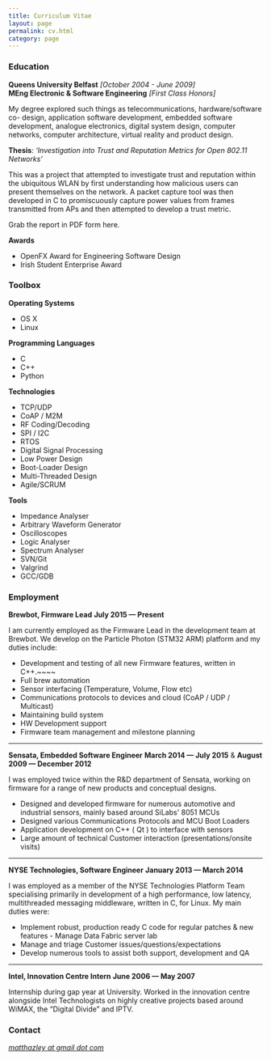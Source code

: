 ```yaml
---
title: Curriculum Vitae
layout: page
permalink: cv.html
category: page
---
```


### Education

**Queens University Belfast**  *[October 2004 - June 2009]*  
**MEng Electronic & Software Engineering**  *[First Class Honors]*

My degree explored such things as telecommunications, hardware/software co- design, application software development, embedded software development, analogue electronics, digital system design, computer networks, computer architecture, virtual reality and product design.

**Thesis**: *‘Investigation into Trust and Reputation Metrics for Open 802.11 Networks’*

This was a project that attempted to investigate trust and reputation within the ubiquitous WLAN by first understanding how malicious users can present themselves on the network. A packet capture tool was then developed in C to promiscuously capture power values from frames transmitted from APs and then attempted to develop a trust metric.

Grab the report in PDF form here.

**Awards**

- OpenFX Award for Engineering Software Design
- Irish Student Enterprise Award

### Toolbox
**Operating Systems**  

- OS X
- Linux

**Programming Languages**

- C  
- C++
- Python

**Technologies**

- TCP/UDP 
- CoAP / M2M
- RF Coding/Decoding
- SPI / I2C
- RTOS
- Digital Signal Processing
- Low Power Design
- Boot-Loader Design
- Multi-Threaded Design
- Agile/SCRUM

**Tools**

- Impedance Analyser
- Arbitrary Waveform Generator
- Oscilloscopes
- Logic Analyser
- Spectrum Analyser
- SVN/Git
- Valgrind
- GCC/GDB

### Employment

**Brewbot, Firmware Lead**
**July 2015 &mdash; Present**

I am currently employed as the Firmware Lead in the development team at Brewbot. We develop on the Particle Photon (STM32 ARM) platform and my duties include:

- Development and testing of all new Firmware features, written in C++.~~~~
- Full brew automation
- Sensor interfacing (Temperature, Volume, Flow etc)
- Communications protocols to devices and cloud (CoAP / UDP / Multicast)
- Maintaining build system
- HW Development support
- Firmware team management and milestone planning  

---

**Sensata, Embedded Software Engineer**
**March 2014 &mdash; July 2015** &
**August 2009 &mdash; December 2012**

I was employed twice within the R&D department of Sensata, working on firmware for a range of new products and conceptual designs.

- Designed and developed firmware for numerous automotive and industrial sensors, mainly based around SiLabs' 8051 MCUs
- Designed various Communications Protocols and MCU Boot Loaders
- Application development on C++ ( Qt ) to interface with sensors
- Large amount of technical Customer interaction (presentations/onsite visits)

---

**NYSE Technologies, Software Engineer**
**January 2013 &mdash; March 2014**

I was employed as a member of the NYSE Technologies Platform Team specialising primarily in development of a high performance, low latency, multithreaded messaging middleware, written in C, for Linux. My main duties were:

- Implement robust, production ready C code for regular patches & new features - Manage Data Fabric server lab
- Manage and triage Customer issues/questions/expectations
- Develop numerous tools to assist both support, development and QA

---

**Intel, Innovation Centre Intern**
**June 2006 &mdash; May 2007**

Internship during gap year at University. Worked in the innovation centre alongside Intel Technologists on highly creative projects based around WiMAX, the “Digital Divide” and IPTV.

### Contact 
*[matthazley at gmail dot com](mailto:matthazley@gmail.com)*


